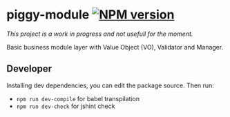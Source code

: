 piggy-module [![NPM version][npm-image]][npm-url]
============================

_This project is a work in progress and not usefull for the moment._

Basic business module layer with Value Object (VO), Validator and Manager.

## Developer

Installing dev dependencies, you can edit the package source. Then run:
- ```npm run dev-compile``` for babel transpilation
- ```npm run dev-check``` for jshint check

[npm-image]: https://img.shields.io/npm/v/piggy-module.svg?style=flat
[npm-url]: https://npmjs.org/package/piggy-module
